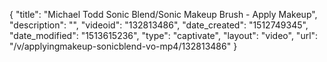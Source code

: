 {
    "title": "Michael Todd Sonic Blend\/Sonic Makeup Brush - Apply Makeup",
    "description": "",
    "videoid": "132813486",
    "date_created": "1512749345",
    "date_modified": "1513615236",
    "type": "captivate",
    "layout": "video",
    "url": "\/v\/applyingmakeup-sonicblend-vo-mp4\/132813486"
}